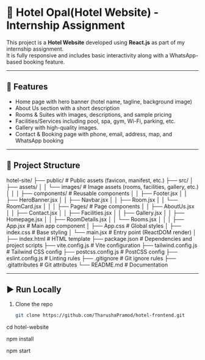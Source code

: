 # 🏨 Hotel Opal(Hotel Website) - Internship Assignment

This project is a **Hotel Website** developed using **React.js** as part of my internship assignment.  
It is fully responsive and includes basic interactivity along with a WhatsApp-based booking feature.

---

## 📌 Features

- Home page with hero banner (hotel name, tagline, background image)
- About Us section with a short description
- Rooms & Suites with images, descriptions, and sample pricing
- Facilities/Services including pool, spa, gym, Wi-Fi, parking, etc.
- Gallery with high-quality images.
- Contact & Booking page with phone, email, address, map, and WhatsApp booking

---

## 📂 Project Structure

hotel-site/
├── public/                     # Public assets (favicon, manifest, etc.)
├── src/
│   ├── assets/
│   │   └── images/             # Image assets (rooms, facilities, gallery, etc.)
│   │
│   ├── components/             # Reusable components
│   │   ├── Footer.jsx
│   │   ├── HeroBanner.jsx
│   │   ├── Navbar.jsx
│   │   ├── Room.jsx
│   │   └── RoomCard.jsx
│   │
│   ├── Pages/                  # Page components
│   │   ├── AboutUs.jsx
│   │   ├── Contact.jsx
│   │   ├── Facilities.jsx
│   │   ├── Gallery.jsx
│   │   ├── Homepage.jsx
│   │   ├── RoomDetails.jsx
│   │   └── Rooms.jsx
│   │
│   ├── App.jsx                 # Main app component
│   ├── App.css                 # Global styles
│   ├── index.css               # Base styling
│   └── main.jsx                # Entry point (ReactDOM render)
│
├── index.html                  # HTML template
├── package.json                # Dependencies and project scripts
├── vite.config.js              # Vite configuration
├── tailwind.config.js          # Tailwind CSS config
├── postcss.config.js           # PostCSS config
├── eslint.config.js            # Linting rules
├── .gitignore                  # Git ignore rules
├── .gitattributes              # Git attributes
└── README.md                   # Documentation


---

## ▶️ Run Locally

1. Clone the repo
   ```bash
   git clone https://github.com/TharushaPramod/hotel-frontend.git

cd hotel-website

npm install

npm start

